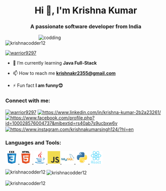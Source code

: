 
<h1 align="center">Hi 👋, I'm Krishna Kumar</h1>
<h3 align="center">A passionate software developer from India</h3>
<img align="right" alt="codding" width="400" src="https://user-images.githubusercontent.com/55389276/140866485-8fb1c876-9a8f-4d6a-98dc-08c4981eaf70.gif">

<p align="left"> <img src="https://komarev.com/ghpvc/?username=krishnacodder12&label=Profile%20views&color=0e75b6&style=flat" alt="krishnacodder12" /> </p>

<p align="left"> <a href="https://twitter.com/warrior9297" target="blank"><img src="https://img.shields.io/twitter/follow/warrior9297?logo=twitter&style=for-the-badge" alt="warrior9297" /></a> </p>

- 🌱 I’m currently learning **Java Full-Stack**

- 📫 How to reach me **krishnakr2355@gmail.com**

- ⚡ Fun fact **I am funny😊**

<h3 align="left">Connect with me:</h3>
<p align="left">
<a href="https://twitter.com/warrior9297" target="blank"><img align="center" src="https://raw.githubusercontent.com/rahuldkjain/github-profile-readme-generator/master/src/images/icons/Social/twitter.svg" alt="warrior9297" height="30" width="40" /></a>
<a href="https://linkedin.com/in/https://www.linkedin.com/in/krishna-kumar-2b2a23261/" target="blank"><img align="center" src="https://raw.githubusercontent.com/rahuldkjain/github-profile-readme-generator/master/src/images/icons/Social/linked-in-alt.svg" alt="https://www.linkedin.com/in/krishna-kumar-2b2a23261/" height="30" width="40" /></a>
<a href="https://fb.com/https://www.facebook.com/profile.php?id=100028576004737&mibextid=rs40ab7s9ucbxw6v" target="blank"><img align="center" src="https://raw.githubusercontent.com/rahuldkjain/github-profile-readme-generator/master/src/images/icons/Social/facebook.svg" alt="https://www.facebook.com/profile.php?id=100028576004737&mibextid=rs40ab7s9ucbxw6v" height="30" width="40" /></a>
<a href="https://instagram.com/https://www.instagram.com/krishnakumarsingh124/?hl=en" target="blank"><img align="center" src="https://raw.githubusercontent.com/rahuldkjain/github-profile-readme-generator/master/src/images/icons/Social/instagram.svg" alt="https://www.instagram.com/krishnakumarsingh124/?hl=en" height="30" width="40" /></a>
</p>

<h3 align="left">Languages and Tools:</h3>
<p align="left"> <a href="https://www.w3schools.com/css/" target="_blank" rel="noreferrer"> <img src="https://raw.githubusercontent.com/devicons/devicon/master/icons/css3/css3-original-wordmark.svg" alt="css3" width="40" height="40"/> </a> <a href="https://www.w3.org/html/" target="_blank" rel="noreferrer"> <img src="https://raw.githubusercontent.com/devicons/devicon/master/icons/html5/html5-original-wordmark.svg" alt="html5" width="40" height="40"/> </a> <a href="https://www.java.com" target="_blank" rel="noreferrer"> <img src="https://raw.githubusercontent.com/devicons/devicon/master/icons/java/java-original.svg" alt="java" width="40" height="40"/> </a> <a href="https://developer.mozilla.org/en-US/docs/Web/JavaScript" target="_blank" rel="noreferrer"> <img src="https://raw.githubusercontent.com/devicons/devicon/master/icons/javascript/javascript-original.svg" alt="javascript" width="40" height="40"/> </a> <a href="https://www.mysql.com/" target="_blank" rel="noreferrer"> <img src="https://raw.githubusercontent.com/devicons/devicon/master/icons/mysql/mysql-original-wordmark.svg" alt="mysql" width="40" height="40"/> </a> <a href="https://www.python.org" target="_blank" rel="noreferrer"> <img src="https://raw.githubusercontent.com/devicons/devicon/master/icons/python/python-original.svg" alt="python" width="40" height="40"/> </a> <a href="https://reactjs.org/" target="_blank" rel="noreferrer"> <img src="https://raw.githubusercontent.com/devicons/devicon/master/icons/react/react-original-wordmark.svg" alt="react" width="40" height="40"/> </a> </p>

<p><img align="left" src="https://github-readme-stats.vercel.app/api/top-langs?username=krishnacodder12&show_icons=true&locale=en&layout=compact" alt="krishnacodder12" /></p>

<p>&nbsp;<img align="center" src="https://github-readme-stats.vercel.app/api?username=krishnacodder12&show_icons=true&locale=en" alt="krishnacodder12" /></p>

<p><img align="center" src="https://github-readme-streak-stats.herokuapp.com/?user=krishnacodder12&" alt="krishnacodder12" /></p>
